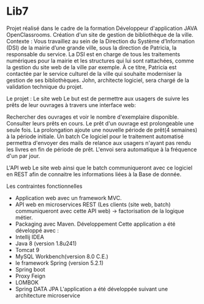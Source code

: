 # Lib7
Projet réalisé dans le cadre de la formation Développeur d'application JAVA OpenClassrooms.
Création d'un site de gestion de bibliothèque de la ville.
Contexte :
Vous travaillez au sein de la Direction du Système d’Information (DSI) de la mairie d’une grande ville, sous la direction de Patricia, la responsable du service. La DSI est en charge de tous les traitements numériques pour la mairie et les structures qui lui sont rattachées, comme la gestion du site web de la ville par exemple. À ce titre, Patricia est contactée par le service culturel de la ville qui souhaite moderniser la gestion de ses bibliothèques. John, architecte logiciel, sera chargé de la validation technique du projet.

Le projet :
Le site web
Le but est de permettre aux usagers de suivre les prêts de leur ouvrages à travers une interface web:

Rechercher des ouvrages et voir le nombre d'exemplaire disponible.
Consulter leurs prêts en cours.
Le prêt d'un ouvrage est prolongeable une seule fois. La prolongation ajoute une nouvelle période de prêt(4 semaines) à la période initiale.
Un batch
Ce logiciel pour le traitement automatisé permettra d'envoyer des mails de relance aux usagers n'ayant pas rendu les livres en fin de période de prêt. L'envoi sera automatique à la fréquence d'un par jour.

L'API web
Le site web ainsi que le batch communiqueront avec ce logiciel en REST afin de connaitre les informations liées à la Base de donnée.

Les contraintes fonctionnelles
- Application web avec un framework MVC.
- API web en microservices REST (Les clients (site web, batch) communiqueront avec cette API web) 
	-> factorisation de la logique métier.
- Packaging avec Maven.
Développement
Cette application a été développé avec :
- Intellij IDEA
- Java 8 (version 1.8u241)
- Tomcat 9
- MySQL Workbench(version 8.0 C.E.)
- le framework Spring (version 5.2.1)
- Spring boot
- Proxy Feign
- LOMBOK
- Spring DATA JPA
L'application a été développée suivant une architecture microservice

